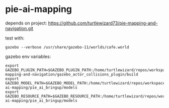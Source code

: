 # pie-ai-mapping

depends on project: https://github.com/turtlewizard73/pie-mapping-and-navigation.git

test with:  
```
gazebo --verbose /usr/share/gazebo-11/worlds/cafe.world
```

gazebo env variables:
```
export GAZEBO_PLUGIN_PATH=$GAZEBO_PLUGIN_PATH:/home/turtlewizard/repos/workspace/src/pie-mapping-and-navigation/gazebo_actor_collisions_plugin/build
export GAZEBO_MODEL_PATH=$GAZEBO_MODEL_PATH:/home/turtlewizard/repos/workspace/src/pie-ai-mapping/pie_ai_bringup/models
export GAZEBO_RESOURCE_PATH=$GAZEBO_RESOURCE_PATH:/home/turtlewizard/repos/workspace/src/pie-ai-mapping/pie_ai_bringup/models
```